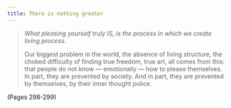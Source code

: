 ```yaml
---
title: There is nothing greater
---
```


> *What pleasing yourself truly IS, is the process in which we create living process.*
> 
> Our biggest problem in the world, the absence of living structure, the choked difficulty of finding true freedom, true art, all comes from this: that people do not know — emotionally — how to please themselves. In part, they are prevented by society. And in part, they are prevented by themselves, by their inner thought police.

(Pages 298-299)